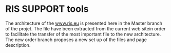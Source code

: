 # RIS SUPPORT tools

The architecture of the www.ris.eu is presented here in the Master branch of the projet. The file have been extracted from the current web sitein order to facilitate the transfer of the most important file to the new architecture.
The new order branch proposes a new set up of the files and page description.